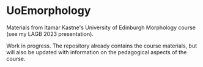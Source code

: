 # UoEmorphology

Materials from Itamar Kastne's University of Edinburgh Morphology course (see my LAGB 2023 presentation).

Work in progress. The repository already contains the course materials, but will also be updated with information on the pedagogical aspects of the course.
